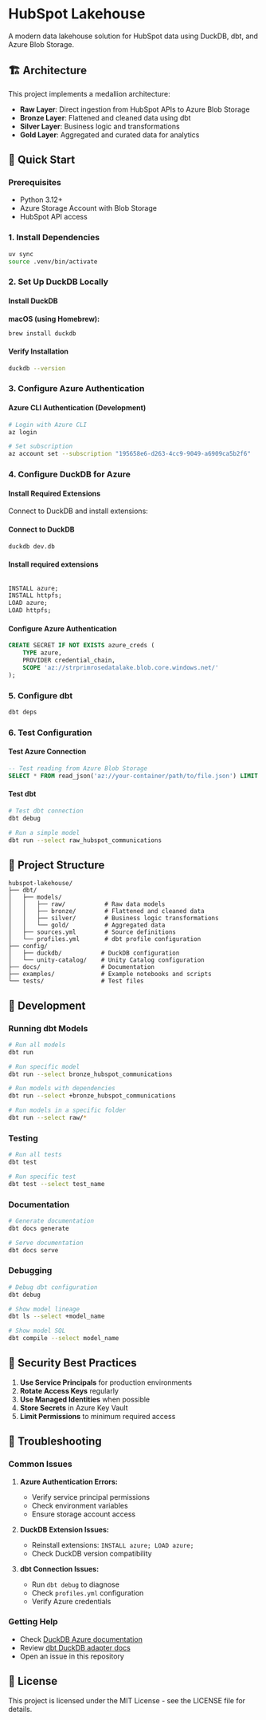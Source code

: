 # HubSpot Lakehouse

A modern data lakehouse solution for HubSpot data using DuckDB, dbt, and Azure Blob Storage.

## 🏗️ Architecture

This project implements a medallion architecture:
- **Raw Layer**: Direct ingestion from HubSpot APIs to Azure Blob Storage
- **Bronze Layer**: Flattened and cleaned data using dbt
- **Silver Layer**: Business logic and transformations
- **Gold Layer**: Aggregated and curated data for analytics

## 🚀 Quick Start

### Prerequisites

- Python 3.12+
- Azure Storage Account with Blob Storage
- HubSpot API access

### 1. Install Dependencies

```bash
uv sync
source .venv/bin/activate
```

### 2. Set Up DuckDB Locally

#### Install DuckDB

**macOS (using Homebrew):**
```bash
brew install duckdb
```



#### Verify Installation
```bash
duckdb --version
```

### 3. Configure Azure Authentication


####  Azure CLI Authentication (Development)

```bash
# Login with Azure CLI
az login

# Set subscription
az account set --subscription "195658e6-d263-4cc9-9049-a6909ca5b2f6"
```

### 4. Configure DuckDB for Azure

#### Install Required Extensions

Connect to DuckDB and install extensions:


#### Connect to DuckDB
```bash
duckdb dev.db
```
#### Install required extensions
```sql

INSTALL azure;
INSTALL httpfs;
LOAD azure;
LOAD httpfs;
```

#### Configure Azure Authentication
```sql
CREATE SECRET IF NOT EXISTS azure_creds (
    TYPE azure,
    PROVIDER credential_chain,
    SCOPE 'az://strprimrosedatalake.blob.core.windows.net/'
);
```

### 5. Configure dbt

```bash
dbt deps
```

### 6. Test Configuration

#### Test Azure Connection

```sql
-- Test reading from Azure Blob Storage
SELECT * FROM read_json('az://your-container/path/to/file.json') LIMIT 5;
```

#### Test dbt

```bash
# Test dbt connection
dbt debug

# Run a simple model
dbt run --select raw_hubspot_communications
```

## 📁 Project Structure

```
hubspot-lakehouse/
├── dbt/
│   ├── models/
│   │   ├── raw/           # Raw data models
│   │   ├── bronze/        # Flattened and cleaned data
│   │   ├── silver/        # Business logic transformations
│   │   └── gold/          # Aggregated data
│   ├── sources.yml        # Source definitions
│   └── profiles.yml       # dbt profile configuration
├── config/
│   ├── duckdb/           # DuckDB configuration
│   └── unity-catalog/    # Unity Catalog configuration
├── docs/                 # Documentation
├── examples/             # Example notebooks and scripts
└── tests/                # Test files
```

## 🔧 Development

### Running dbt Models

```bash
# Run all models
dbt run

# Run specific model
dbt run --select bronze_hubspot_communications

# Run models with dependencies
dbt run --select +bronze_hubspot_communications

# Run models in a specific folder
dbt run --select raw/*
```

### Testing

```bash
# Run all tests
dbt test

# Run specific test
dbt test --select test_name
```

### Documentation

```bash
# Generate documentation
dbt docs generate

# Serve documentation
dbt docs serve
```

### Debugging

```bash
# Debug dbt configuration
dbt debug

# Show model lineage
dbt ls --select +model_name

# Show model SQL
dbt compile --select model_name
```

## 🔐 Security Best Practices

1. **Use Service Principals** for production environments
2. **Rotate Access Keys** regularly
3. **Use Managed Identities** when possible
4. **Store Secrets** in Azure Key Vault
5. **Limit Permissions** to minimum required access

## 🐛 Troubleshooting

### Common Issues

1. **Azure Authentication Errors:**
   - Verify service principal permissions
   - Check environment variables
   - Ensure storage account access

2. **DuckDB Extension Issues:**
   - Reinstall extensions: `INSTALL azure; LOAD azure;`
   - Check DuckDB version compatibility

3. **dbt Connection Issues:**
   - Run `dbt debug` to diagnose
   - Check `profiles.yml` configuration
   - Verify Azure credentials

### Getting Help

- Check [DuckDB Azure documentation](https://duckdb.org/docs/extensions/azure)
- Review [dbt DuckDB adapter docs](https://github.com/jwills/dbt-duckdb)
- Open an issue in this repository

## 📄 License

This project is licensed under the MIT License - see the LICENSE file for details.
